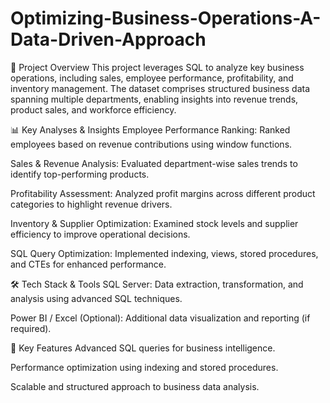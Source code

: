 # Optimizing-Business-Operations-A-Data-Driven-Approach
📌 Project Overview
This project leverages SQL to analyze key business operations, including sales, employee performance, profitability, and inventory management. The dataset comprises structured business data spanning multiple departments, enabling insights into revenue trends, product sales, and workforce efficiency.

📊 Key Analyses & Insights
Employee Performance Ranking: Ranked employees based on revenue contributions using window functions.

Sales & Revenue Analysis: Evaluated department-wise sales trends to identify top-performing products.

Profitability Assessment: Analyzed profit margins across different product categories to highlight revenue drivers.

Inventory & Supplier Optimization: Examined stock levels and supplier efficiency to improve operational decisions.

SQL Query Optimization: Implemented indexing, views, stored procedures, and CTEs for enhanced performance.

🛠️ Tech Stack & Tools
SQL Server: Data extraction, transformation, and analysis using advanced SQL techniques.

Power BI / Excel (Optional): Additional data visualization and reporting (if required).

🚀 Key Features
Advanced SQL queries for business intelligence.

Performance optimization using indexing and stored procedures.

Scalable and structured approach to business data analysis.
